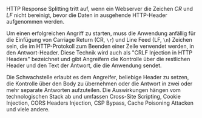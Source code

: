 HTTP Response Splitting tritt auf, wenn ein Webserver die Zeichen *CR* und *LF* nicht bereinigt, bevor die Daten in ausgehende HTTP-Header aufgenommen werden.

Um einen erfolgreichen Angriff zu starten, muss die Anwendung anfällig für die Einfügung von Carriage Return (CR, `\r`) und Line Feed (LF, `\n`) Zeichen sein, die im HTTP-Protokoll zum Beenden einer Zeile verwendet werden, in den Antwort-Header. Diese Technik wird auch als "CRLF Injection in HTTP Headers" bezeichnet und gibt Angreifern die Kontrolle über die restlichen Header und den Text der Antwort, die die Anwendung sendet.

Die Schwachstelle erlaubt es dem Angreifer, beliebige Header zu setzen, die Kontrolle über den Body zu übernehmen oder die Antwort in zwei oder mehr separate Antworten aufzuteilen. Die Auswirkungen hängen vom technologischen Stack ab und umfassen Cross-Site Scripting, Cookie Injection, CORS Headers Injection, CSP Bypass, Cache Poisoning Attacken und viele andere.